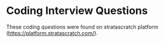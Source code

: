 # Coding Interview Questions
These coding questions were found on stratascratch platform (https://platform.stratascratch.com/).